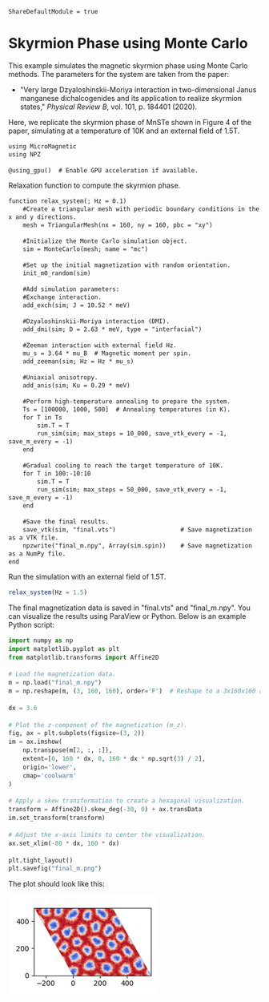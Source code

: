 ```@meta
ShareDefaultModule = true
```

# Skyrmion Phase using Monte Carlo

This example simulates the magnetic skyrmion phase using Monte Carlo methods.
The parameters for the system are taken from the paper:

- "Very large Dzyaloshinskii-Moriya interaction in two-dimensional Janus manganese dichalcogenides and its application to realize skyrmion states,"
  *Physical Review B*, vol. 101, p. 184401 (2020).

Here, we replicate the skyrmion phase of MnSTe shown in Figure 4 of the paper,
simulating at a temperature of 10K and an external field of 1.5T.

````@example
using MicroMagnetic
using NPZ

@using_gpu()  # Enable GPU acceleration if available.
````

Relaxation function to compute the skyrmion phase.

````@example
function relax_system(; Hz = 0.1)
    #Create a triangular mesh with periodic boundary conditions in the x and y directions.
    mesh = TriangularMesh(nx = 160, ny = 160, pbc = "xy")

    #Initialize the Monte Carlo simulation object.
    sim = MonteCarlo(mesh; name = "mc")

    #Set up the initial magnetization with random orientation.
    init_m0_random(sim)

    #Add simulation parameters:
    #Exchange interaction.
    add_exch(sim; J = 10.52 * meV)

    #Dzyaloshinskii-Moriya interaction (DMI).
    add_dmi(sim; D = 2.63 * meV, type = "interfacial")

    #Zeeman interaction with external field Hz.
    mu_s = 3.64 * mu_B  # Magnetic moment per spin.
    add_zeeman(sim; Hz = Hz * mu_s)

    #Uniaxial anisotropy.
    add_anis(sim; Ku = 0.29 * meV)

    #Perform high-temperature annealing to prepare the system.
    Ts = [100000, 1000, 500]  # Annealing temperatures (in K).
    for T in Ts
        sim.T = T
        run_sim(sim; max_steps = 10_000, save_vtk_every = -1, save_m_every = -1)
    end

    #Gradual cooling to reach the target temperature of 10K.
    for T in 100:-10:10
        sim.T = T
        run_sim(sim; max_steps = 50_000, save_vtk_every = -1, save_m_every = -1)
    end

    #Save the final results.
    save_vtk(sim, "final.vts")                  # Save magnetization as a VTK file.
    npzwrite("final_m.npy", Array(sim.spin))    # Save magnetization as a NumPy file.
end
````

Run the simulation with an external field of 1.5T.

```julia
relax_system(Hz = 1.5)
```

The final magnetization data is saved in "final.vts" and "final_m.npy".
You can visualize the results using ParaView or Python. Below is an example Python script:

```python
import numpy as np
import matplotlib.pyplot as plt
from matplotlib.transforms import Affine2D

# Load the magnetization data.
m = np.load("final_m.npy")
m = np.reshape(m, (3, 160, 160), order='F')  # Reshape to a 3x160x160 array.

dx = 3.6

# Plot the z-component of the magnetization (m_z).
fig, ax = plt.subplots(figsize=(3, 2))
im = ax.imshow(
    np.transpose(m[2, :, :]),
    extent=[0, 160 * dx, 0, 160 * dx * np.sqrt(3) / 2],
    origin='lower',
    cmap='coolwarm'
)

# Apply a skew transformation to create a hexagonal visualization.
transform = Affine2D().skew_deg(-30, 0) + ax.transData
im.set_transform(transform)

# Adjust the x-axis limits to center the visualization.
ax.set_xlim(-80 * dx, 160 * dx)

plt.tight_layout()
plt.savefig("final_m.png")
```

The plot should look like this:

![](../public/final_m.png)

